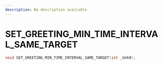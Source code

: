 ```yaml
---
description: No description available 
---
```


# SET_GREETING_MIN_TIME_INTERVAL_SAME_TARGET

```cpp
void SET_GREETING_MIN_TIME_INTERVAL_SAME_TARGET(int _Unk0);
```